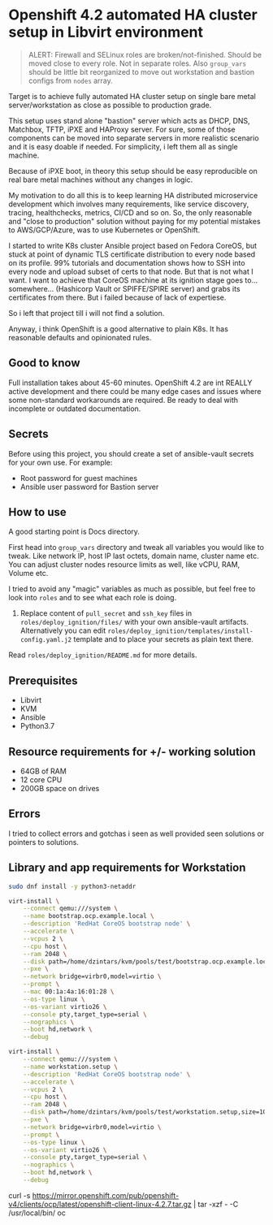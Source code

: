# Openshift 4.2 automated HA cluster setup in Libvirt environment

> ALERT: Firewall and SELinux roles are broken/not-finished. Should be moved close to every role. Not in separate roles.
> Also `group_vars` should be little bit reorganized to move out workstation and bastion configs from `nodes` array.

Target is to achieve fully automated HA cluster setup on single bare metal server/workstation as close as possible to production grade.

This setup uses stand alone "bastion" server which acts as DHCP, DNS, Matchbox, TFTP, iPXE and HAProxy server. For sure, some of those components can be moved into separate servers in more realistic scenario and it is easy doable if needed. For simplicity, i left them all as single machine.

Because of iPXE boot, in theory this setup should be easy reproducible on real bare metal machines without any changes in logic.

My motivation to do all this is to keep learning HA distributed microservice development which involves many requirements, like service discovery, tracing, healthchecks, metrics, CI/CD and so on.
So, the only reasonable and "close to production" solution without paying for my potential mistakes to AWS/GCP/Azure, was to use Kubernetes or OpenShift.

I started to write K8s cluster Ansible project based on Fedora CoreOS, but stuck at point of dynamic TLS certificate distribution to every node based on its profile. 99% tutorials and documentation shows how to SSH into every node and upload subset of certs to that node. But that is not what I want. I want to achieve that CoreOS machine at its ignition stage goes to... somewhere... (Hashicorp Vault or SPIFFE/SPIRE server) and grabs its certificates from there. But i failed because of lack of expertiese.

So i left that project till i will not find a solution.

Anyway, i think OpenShift is a good alternative to plain K8s. It has reasonable defaults and opinionated rules.

## Good to know

Full installation takes about 45-60 minutes.
OpenShift 4.2 are int REALLY active development and there could be many edge cases and issues where some non-standard workarounds are required.
Be ready to deal with incomplete or outdated documentation.

## Secrets

Before using this project, you should create a set of ansible-vault secrets for your own use.
For example:

- Root password for guest machines
- Ansible user password for Bastion server

## How to use

A good starting point is Docs directory.

First head into `group_vars` directory and tweak all variables you would like to tweak. Like network IP, host IP last octets, domain name, cluster name etc.
You can adjust cluster nodes resource limits as well, like vCPU, RAM, Volume etc.

I tried to avoid any "magic" variables as much as possible, but feel free to look into `roles` and to see what each role is doing.

1. Replace content of `pull_secret` and `ssh_key` files in `roles/deploy_ignition/files/` with your own ansible-vault artifacts.
   Alternatively you can edit `roles/deploy_ignition/templates/install-config.yaml.j2` template and to place your secrets as plain text there.

Read `roles/deploy_ignition/README.md` for more details.

## Prerequisites

- Libvirt
- KVM
- Ansible
- Python3.7

## Resource requirements for +/- working solution

- 64GB of RAM
- 12 core CPU
- 200GB space on drives

## Errors

I tried to collect errors and gotchas i seen as well provided seen solutions or pointers to solutions.

## Library and app requirements for Workstation

```sh
sudo dnf install -y python3-netaddr
```

```sh
virt-install \
    --connect qemu:///system \
    --name bootstrap.ocp.example.local \
    --description 'RedHat CoreOS bootstrap node' \
    --accelerate \
    --vcpus 2 \
    --cpu host \
    --ram 2048 \
    --disk path=/home/dzintars/kvm/pools/test/bootstrap.ocp.example.local,size=10,cache=writeback,format=qcow2,io=threads,bus=virtio  \
    --pxe \
    --network bridge=virbr0,model=virtio \
    --prompt \
    --mac 00:1a:4a:16:01:28 \
    --os-type linux \
    --os-variant virtio26 \
    --console pty,target_type=serial \
    --nographics \
    --boot hd,network \
    --debug
```

```sh
virt-install \
    --connect qemu:///system \
    --name workstation.setup \
    --description 'RedHat CoreOS bootstrap node' \
    --accelerate \
    --vcpus 2 \
    --cpu host \
    --ram 2048 \
    --disk path=/home/dzintars/kvm/pools/test/workstation.setup,size=10,cache=writeback,format=qcow2,io=threads,bus=virtio  \
    --pxe \
    --network bridge=virbr0,model=virtio \
    --prompt \
    --os-type linux \
    --os-variant virtio26 \
    --console pty,target_type=serial \
    --nographics \
    --boot hd,network \
    --debug
```

curl -s https://mirror.openshift.com/pub/openshift-v4/clients/ocp/latest/openshift-client-linux-4.2.7.tar.gz | tar -xzf - -C /usr/local/bin/ oc

